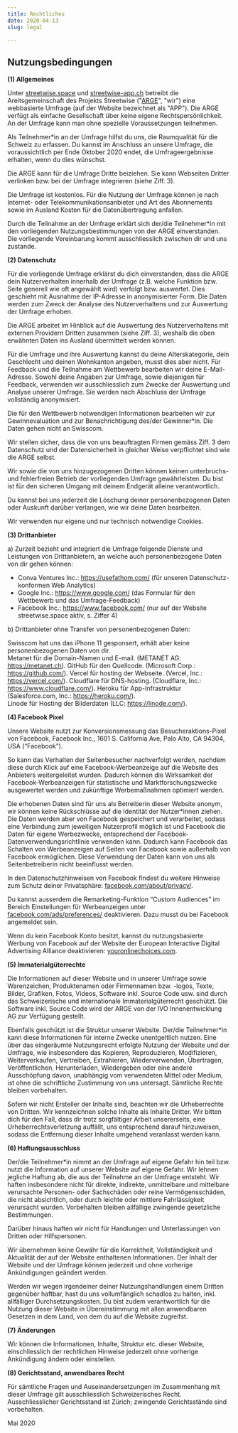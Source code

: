 ```yaml
---
title: Rechtliches
date: 2020-04-13
slug: legal

---
```

## Nutzungsbedingungen

**(1) Allgemeines**

Unter [streetwise.space](https://streetwise.space/) und [streetwise-app.ch](https://streetwise-app.ch/) betreibt die Areitsgemeinschaft des Projekts Streetwise ("[ARGE](https://streetwise.space/impressum)", "wir") eine webbasierte Umfrage (auf der Website bezeichnet als "APP"). Die ARGE verfügt als einfache Gesellschaft über keine eigene Rechtspersönlichkeit. An der Umfrage kann man ohne spezielle Voraussetzungen teilnehmen.

Als Teilnehmer*in an der Umfrage hilfst du uns, die Raumqualität für die Schweiz zu erfassen. Du kannst im Anschluss an unsere Umfrage, die voraussichtlich per Ende Oktober 2020 endet, die Umfrageergebnisse erhalten, wenn du dies wünschst.

Die ARGE kann für die Umfrage Dritte beiziehen. Sie kann Webseiten Dritter verlinken bzw. bei der Umfrage integrieren (siehe Ziff. 3).

Die Umfrage ist kostenlos. Für die Nutzung der Umfrage können je nach Internet- oder Telekommunikationsanbieter und Art des Abonnements sowie im Ausland Kosten für die Datenübertragung anfallen.

Durch die Teilnahme an der Umfrage erklärt sich der/die Teilnehmer*in mit den vorliegenden Nutzungsbestimmungen von der ARGE einverstanden. Die vorliegende Vereinbarung kommt ausschliesslich zwischen dir und uns zustande.

**(2) Datenschutz**

Für die vorliegende Umfrage erklärst du dich einverstanden, dass die ARGE dein Nutzerverhalten innerhalb der Umfrage (z.B. welche Funktion bzw. Seite generell wie oft angewählt wird) verfolgt bzw. auswertet. Dies geschieht mit Ausnahme der IP-Adresse in anonymisierter Form. Die Daten werden zum Zweck der Analyse des Nutzerverhaltens und zur Auswertung der Umfrage erhoben.

Die ARGE arbeitet im Hinblick auf die Auswertung des Nutzerverhaltens mit externen Providern Dritten zusammen (siehe Ziff. 3), weshalb die oben erwähnten Daten ins Ausland übermittelt werden können.

Für die Umfrage und ihre Auswertung kannst du deine Alterskategorie, dein Geschlecht und deinen Wohnkanton angeben, musst dies aber nicht. Für Feedback und die Teilnahme am Wettbewerb bearbeiten wir deine E-Mail-Adresse. Sowohl deine Angaben zur Umfrage, sowie diejenigen für Feedback, verwenden wir ausschliesslich zum Zwecke der Auswertung und Analyse unserer Umfrage. Sie werden nach Abschluss der Umfrage vollständig anonymisiert.

Die für den Wettbewerb notwendigen Informationen bearbeiten wir zur Gewinnevaluation und zur Benachrichtigung des/der Gewinner*in. Die Daten gehen nicht an Swisscom.

Wir stellen sicher, dass die von uns beauftragten Firmen gemäss Ziff. 3 dem Datenschutz und der Datensicherheit in gleicher Weise verpflichtet sind wie die ARGE selbst.

Wir sowie die von uns hinzugezogenen Dritten können keinen unterbruchs- und fehlerfreien Betrieb der vorliegenden Umfrage gewährleisten. Du bist ist für den sicheren Umgang mit deinem Endgerät alleine verantwortlich.

Du kannst bei uns jederzeit die Löschung deiner personenbezogenen Daten oder Auskunft darüber verlangen, wie wir deine Daten bearbeiten.

Wir verwenden nur eigene und nur technisch notwendige Cookies.

**(3) Drittanbieter**

a) Zurzeit bezieht und integriert die Umfrage folgende Dienste und Leistungen von Drittanbietern, an welche auch personenbezogene Daten von dir gehen können:

* Conva Ventures Inc.: https://usefathom.com/ (für unseren Datenschutz-konformen Web Analytics)
* Google Inc.: https://www.google.com/ (das Formular für den Wettbewerb und das Umfrage-Feedback)
* Facebook Inc.: https://www.facebook.com/ (nur auf der Website streetwise.space aktiv, s. Ziffer 4)

b) Drittanbieter ohne Transfer von personenbezogenen Daten:

Swisscom hat uns das iPhone 11 gesponsert, erhält aber keine personenbezogenen Daten von dir.  
Metanet für die Domain-Namen und E-mail. (METANET AG: https://metanet.ch).
GitHub für den Quellcode. (Microsoft Corp.: https://github.com/).
Vercel für hosting der Webseite. (Vercel, Inc.: https://vercel.com/).
Cloudflare für DNS-hosting. (Cloudflare, Inc.: https://www.cloudflare.com/).
Heroku für App-Infrastruktur (Salesforce.com, Inc.: https://heroku.com/).  
Linode für Hosting der Bilderdaten (LLC: https://linode.com/).

**(4) Facebook Pixel**

Unsere Website nutzt zur Konversionsmessung das Besucheraktions-Pixel von Facebook, Facebook Inc., 1601 S. California Ave, Palo Alto, CA 94304, USA (“Facebook”).

So kann das Verhalten der Seitenbesucher nachverfolgt werden, nachdem diese durch Klick auf eine Facebook-Werbeanzeige auf die Website des Anbieters weitergeleitet wurden. Dadurch können die Wirksamkeit der Facebook-Werbeanzeigen für statistische und Marktforschungszwecke ausgewertet werden und zukünftige Werbemaßnahmen optimiert werden.

Die erhobenen Daten sind für uns als Betreiberin dieser Website anonym, wir können keine Rückschlüsse auf die Identität der Nutzer*innen ziehen. Die Daten werden aber von Facebook gespeichert und verarbeitet, sodass eine Verbindung zum jeweiligen Nutzerprofil möglich ist und Facebook die Daten für eigene Werbezwecke, entsprechend der Facebook-Datenverwendungsrichtlinie verwenden kann. Dadurch kann Facebook das Schalten von Werbeanzeigen auf Seiten von Facebook sowie außerhalb von Facebook ermöglichen. Diese Verwendung der Daten kann von uns als Seitenbetreiberin nicht beeinflusst werden.

In den Datenschutzhinweisen von Facebook findest du weitere Hinweise zum Schutz deiner Privatsphäre: [facebook.com/about/privacy/](https://www.facebook.com/about/privacy/).

Du kannst ausserdem die Remarketing-Funktion “Custom Audiences” im Bereich Einstellungen für Werbeanzeigen unter [facebook.com/ads/preferences/](https://www.facebook.com/ads/preferences/?entry_product=ad_settings_screen") deaktivieren. Dazu musst du bei Facebook angemeldet sein.

Wenn du kein Facebook Konto besitzt, kannst du nutzungsbasierte Werbung von Facebook auf der Website der European Interactive Digital Advertising Alliance deaktivieren: [youronlinechoices.com](http://www.youronlinechoices.com/de/praferenzmanagement/").

**(5) Immaterialgüterrechte**

Die Informationen auf dieser Website und in unserer Umfrage sowie Warenzeichen, Produktenamen oder Firmennamen bzw. -logos, Texte, Bilder, Grafiken, Fotos, Videos, Software inkl. Source Code usw. sind durch das Schweizerische und internationale Immaterialgüterrecht geschützt. Die Software inkl. Source Code wird der ARGE von der IVO Innenentwicklung AG zur Verfügung gestellt.

Ebenfalls geschützt ist die Struktur unserer Website. Der/die Teilnehmer*in kann diese Informationen für interne Zwecke unentgeltlich nutzen. Eine über das eingeräumte Nutzungsrecht erfolgte Nutzung der Website und der Umfrage, wie insbesondere das Kopieren, Reproduzieren, Modifizieren, Weiterverkaufen, Vertreiben, Extrahieren, Wiederverwenden, Übertragen, Veröffentlichen, Herunterladen, Wiedergeben oder eine andere Ausschöpfung davon, unabhängig vom verwendeten Mittel oder Medium, ist ohne die schriftliche Zustimmung von uns untersagt. Sämtliche Rechte bleiben vorbehalten.

Sofern wir nicht Ersteller der Inhalte sind, beachten wir die Urheberrechte von Dritten. Wir kennzeichnen solche Inhalte als Inhalte Dritter. Wir bitten dich für den Fall, dass dir trotz sorgfältiger Arbeit unsererseits, eine Urheberrechtsverletzung auffällt, uns entsprechend darauf hinzuweisen, sodass die Entfernung dieser Inhalte umgehend veranlasst werden kann.

**(6) Haftungsausschluss**

Der/die Teilnehmer*in nimmt an der Umfrage auf eigene Gefahr hin teil bzw. nutzt die Information auf unserer Website auf eigene Gefahr. Wir lehnen jegliche Haftung ab, die aus der Teilnahme an der Umfrage entsteht. Wir haften insbesondere nicht für direkte, indirekte, unmittelbare und mittelbare verursachte Personen- oder Sachschäden oder reine Vermögensschäden, die nicht absichtlich, oder durch leichte oder mittlere Fahrlässigkeit verursacht wurden. Vorbehalten bleiben allfällige zwingende gesetzliche Bestimmungen.

Darüber hinaus haften wir nicht für Handlungen und Unterlassungen von Dritten oder Hilfspersonen.

Wir übernehmen keine Gewähr für die Korrektheit, Vollständigkeit und Aktualität der auf der Website enthaltenen Informationen. Der Inhalt der Website und der Umfrage können jederzeit und ohne vorherige Ankündigungen geändert werden.

Werden wir wegen irgendeiner deiner Nutzungshandlungen einem Dritten gegenüber haftbar, hast du uns vollumfänglich schadlos zu halten, inkl. allfälliger Durchsetzungskosten. Du bist zudem verantwortlich für die Nutzung dieser Website in Übereinstimmung mit allen anwendbaren Gesetzen in dem Land, von dem du auf die Website zugreifst.

**(7) Änderungen**

Wir können die Informationen, Inhalte, Struktur etc. dieser Website, einschliesslich der rechtlichen Hinweise jederzeit ohne vorherige Ankündigung ändern oder einstellen.

**(8) Gerichtsstand, anwendbares Recht**

Für sämtliche Fragen und Auseinandersetzungen im Zusammenhang mit dieser Umfrage gilt ausschliesslich Schweizerisches Recht. Ausschliesslicher Gerichtsstand ist Zürich; zwingende Gerichtsstände sind vorbehalten.

Mai 2020
